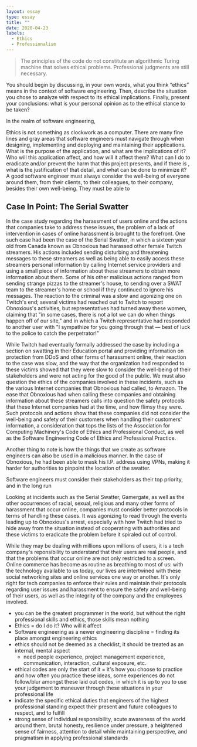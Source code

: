 ```yaml
---
layout: essay
type: essay
title: ""
date: 2020-04-23
labels:
  - Ethics
  - Professionalism
---
```


> The principles of the code do not constitute an algorithmic Turing machine that solves ethical problems. Professional 
judgments are still necessary.


You should begin by discussing, in your own words, what you think “ethics” means in the context of software engineering. Then, 
describe the situation you chose to analyze with respect to its ethical implications. Finally, present your conclusions: what 
is your personal opinion as to the ethical stance to be taken?

In the realm of software engineering, 

Ethics is not something as clockwork as a computer. There are many fine lines and gray areas that software engineers must 
navigate through when designing, implementing and deploying and maintaining their applications. What is the purpose of the 
application, and what are the implications of it? Who will this application affect, and how will it affect them? What can I do 
to eradicate and/or prevent the harm that this project presents, and if there is  , what is the justification of that detail, 
and what can be done to minimize it?
A good software engineer must always consider the well-being of everyone around them, from their clients, to their colleagues, 
to their company, besides their own well-being. They must be able to 


## Case In Point: The Serial Swatter

In the case study regarding the harassment of users online and the actions that companies take to address these issues, the 
problem of a lack of intervention in cases of online harassment is brought to the forefront. One such case had been the case 
of the Serial Swatter, in which a sixteen year old from Canada known as Obnoxious had harassed other female Twitch streamers. 
His actions included sending disturbing and threatening messages to these streamers as well as being able to easily access 
these streamers personal information by calling Internet service providers and using a small piece of information about these 
streamers to obtain more information about them. Some of his other malicious actions ranged from sending strange pizzas to the 
streamer's house, to sending over a SWAT team to the streamer's home or school if they continued to ignore his messages. The 
reaction to the criminal was a slow and agonizing one on Twitch's end; several victims had reached out to Twitch to report 
Obnoxious's activities, but representatives had turned away these women, claiming that "in some cases, there is not a lot we 
can do when things happen off of our site," and in which a Twitch representative had responded to another user with "I 
sympathize for you going through that — best of luck to the police to catch the perpetrator!"

While Twitch had eventually formally addressed the case by including a section on swatting in their Education portal and 
providing information on protection from DDoS and other forms of harassment online, their reaction to the case was slow, and 
the way that the organization had responded to these victims showed that they were slow to consider the well-being of their 
stakeholders and were not acting for the good of the public. We must also question the ethics of the companies 
involved in these incidents, such as the various Internet companies that Obnoxious had called, to Amazon. The ease that 
Obnoxious had when calling these companies and obtaining information about these streamers calls into question the safety 
protocols that these Internet companies had at the time, and how flimsy they were. Such protocols and actions show that these 
companies did not consider the well-being and safety of their customers when handling their customers' information, a 
consideration that tops the lists of the Association for Computing Machinery's Code of Ethics and Professional Conduct, as 
well as the Software Engineering Code of Ethics and Professional Practice.

Another thing to note is how the things that we create as software engineers can also be used in a malicious manner. In the 
case of Obnoxious, he had been able to mask his I.P. address using VPNs, making it harder for authorities to pinpoint the 
location of the swatter.



Software engineers must consider their stakeholders as their top priority, and in the long run

Looking at incidents such as the Serial Swatter, Gamergate, as well as the other occurrences of racial, sexual, religious and 
many other forms of harassment that occur online, companies must consider better protocols in terms of handling these cases. 
It was agonizing to read through the events leading up to Obnoxious's arrest, especially with how Twitch had tried to hide 
away from the situation instead of cooperating with authorities and these victims to eradicate the 
problem before it spiraled out of control.

While they may be dealing with millions upon millions of users, it is a tech company's reponsibility to understand that their 
users are real people, and that the problems that occur online are not only restricted to a screen. Online commerce
has become as routine as breathing to most of us: with the technology available to us today, our lives are intertwined with 
these social networking sites and online services one way or another. It's only right for tech companies to enforce their 
rules and maintain their protocols regarding user issues and harassment to ensure the safety and well-being of their users, as 
well as the integrity of the company and the employees involved.

- you can be the greatest programmer in the world, but without the right professional skills and ethics, those skills mean 
nothing
- Ethics = do I do it? Who will it affect
- Software engineering as a newer engineering discipline = finding its place amongst engineering ethics
- ethics should not be deemed as a checklist, it should be treated as an internal, mental aspect
  - need people experience, project management experience, communication, interaction, cultural exposure, etc.
- ethical codes are only the start of it = it's how you choose to practice and how often you practice these ideas, some 
experiences do not follow/blur amongst these laid out codes, in which it is up to you to use your judgement to maneuver 
through these situations in your professional life
- indicate the specific ethical duties that engineers of the highest professional standing expect their present and future 
colleagues to respect, and to fulfill
- strong sense of individual responsibility, acute awareness of the world around them, brutal honesty, resilience under 
pressure, a heightened sense of fairness, attention to detail while maintaining perspective, and pragmatism in applying 
professional standards
